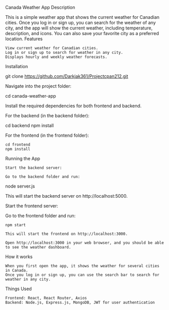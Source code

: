 Canada Weather App
Description

This is a simple weather app that shows the current weather for Canadian cities. Once you log in or sign up, you can search for the weather of any city, and the app will show the current weather, including temperature, description, and icons. You can also save your favorite city as a preferred location.
Features

    View current weather for Canadian cities.
    Log in or sign up to search for weather in any city.
    Displays hourly and weekly weather forecasts.

Installation



git clone  https://github.com/Darkjak361/Projectcpan212.git

Navigate into the project folder:

cd canada-weather-app

Install the required dependencies for both frontend and backend.

For the backend (in the backend folder):

cd backend
npm install

For the frontend (in the frontend folder):

    cd frontend
    npm install

Running the App

    Start the backend server:

    Go to the backend folder and run:

node server.js

This will start the backend server on http://localhost:5000.

Start the frontend server:

Go to the frontend folder and run:

    npm start

    This will start the frontend on http://localhost:3000.

    Open http://localhost:3000 in your web browser, and you should be able to see the weather dashboard.

How it works

    When you first open the app, it shows the weather for several cities in Canada.
    Once you log in or sign up, you can use the search bar to search for weather in any city.

Things Used

    Frontend: React, React Router, Axios
    Backend: Node.js, Express.js, MongoDB, JWT for user authentication

